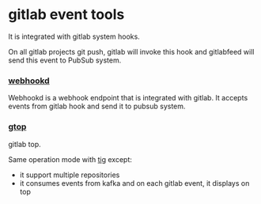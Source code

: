 # gitlab event tools

It is integrated with gitlab system hooks.

On all gitlab projects git push, gitlab will invoke this hook and gitlabfeed
will send this event to PubSub system.


### [webhookd](https://github.com/funkygao/gafka/tree/master/cmd/gitlabtool/webhookd.go)

Webhookd is a webhook endpoint that is integrated with gitlab.
It accepts events from gitlab hook and send it to pubsub system.

### [gtop](https://github.com/funkygao/gafka/tree/master/cmd/gitlabtool/gtop)

gitlab top.

Same operation mode with [tig](https://github.com/jonas/tig) except:
- it support multiple repositories
- it consumes events from kafka and on each gitlab event, it displays on top

